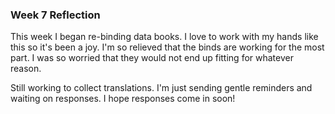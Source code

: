 ### Week 7 Reflection

This week I began re-binding data books. I love to work with my hands like this so it's been a joy. I'm so relieved that the binds are working for the most part. I was so worried that they would not end up fitting for whatever reason.

Still working to collect translations. I'm just sending gentle reminders and waiting on responses. I hope responses come in soon!
